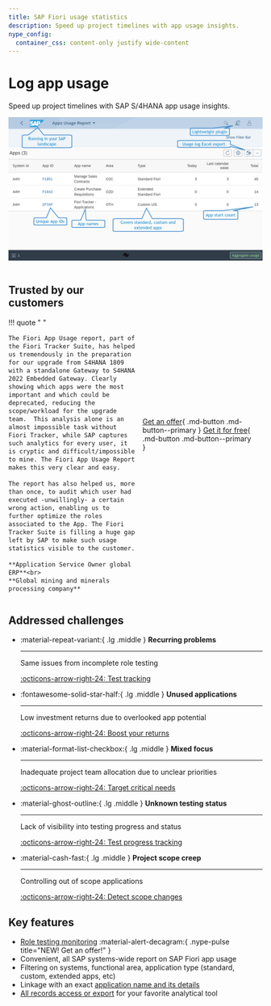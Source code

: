 ```yaml
---
title: SAP Fiori usage statistics
description: Speed up project timelines with app usage insights.
nype_config:
  container_css: content-only justify wide-content
---
```

# Log app usage
Speed up project timelines with SAP S/4HANA app usage insights.

[![Fiori Tracker Tiles](2020/res/fau-ss.png)](2020/res/fau-ss.png)

<div style="display: grid; grid-template-columns: repeat(auto-fit, minmax(240px, 1fr));" markdown>
<div class="grid cards" markdown>

## Trusted by our customers

!!! quote " "

    The Fiori App Usage report, part of the Fiori Tracker Suite, has helped us tremendously in the preparation for our upgrade from S4HANA 1809 with a standalone Gateway to S4HANA 2022 Embedded Gateway. Clearly showing which apps were the most important and which could be deprecated, reducing the scope/workload for the upgrade team.  This analysis alone is an almost impossible task without Fiori Tracker, while SAP captures such analytics for every user, it is cryptic and difficult/impossible to mine. The Fiori App Usage Report makes this very clear and easy.

    The report has also helped us, more than once, to audit which user had executed -unwillingly- a certain wrong action, enabling us to further optimize the roles associated to the App. The Fiori Tracker Suite is filling a huge gap left by SAP to make such usage statistics visible to the customer.

    **Application Service Owner global ERP**<br>
    **Global mining and minerals processing company**

</div>

<div style="padding: 0 1em; display: flex; align-items: center;" markdown>

[Get an offer](offer.md){ .md-button .md-button--primary } [Get it for free](free-offer.md){ .md-button .md-button--primary }

</div>
</div>

## Addressed challenges

<div class="grid cards" markdown>

-   :material-repeat-variant:{ .lg .middle } __Recurring problems__

    ---

    Same issues from incomplete role testing
    
    [:octicons-arrow-right-24: Test tracking](https://fioriroletesting.com)

-   :fontawesome-solid-star-half:{ .lg .middle } __Unused applications__

    ---

    Low investment returns due to overlooked app potential

    [:octicons-arrow-right-24: Boost your returns](2020/FPS01/use-cases/posts/learning-about-unused.md)

-   :material-format-list-checkbox:{ .lg .middle } __Mixed focus__

    ---

    Inadequate project team allocation due to unclear priorities

    [:octicons-arrow-right-24: Target critical needs](2020/FPS01/use-cases/posts/priority-setting.md)

-   :material-ghost-outline:{ .lg .middle } __Unknown testing status__

    ---

    Lack of visibility into testing progress and status

    [:octicons-arrow-right-24: Test progress tracking](2020/FPS01/use-cases/posts/testing.md)

-   :material-cash-fast:{ .lg .middle } __Project scope creep__

    ---

    Controlling out of scope applications

    [:octicons-arrow-right-24: Detect scope changes ](2020/FPS01/use-cases/posts/out-of-scope.md)

</div>

## Key features

-   [Role testing monitoring](https://fioriroletesting.com) :material-alert-decagram:{ .nype-pulse title="NEW! Get an offer!" }
-   Convenient, all SAP systems-wide report on SAP Fiori app usage 
-   Filtering on systems, functional area, application type (standard, custom, extended apps, etc)
-   Linkage with an exact [application name and its details](2020/FPS01/features/posts/app-ids.md)
-   [All records access or export](2020/FPS01/features/posts/recexp.md) for your favorite analytical tool


